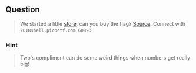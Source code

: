 ## Question
>We started a little [store](//2018shell.picoctf.com/static/76f57789c11d7afe1084c420fac8b610/store), can you buy the flag? [Source](//2018shell.picoctf.com/static/76f57789c11d7afe1084c420fac8b610/source.c). Connect with `` 2018shell.picoctf.com 60893 ``.

### Hint
>Two's compliment can do some weird things when numbers get really big!
